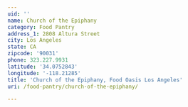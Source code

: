 ```yaml
---
uid: ''
name: Church of the Epiphany
category: Food Pantry
address_1: 2808 Altura Street
city: Los Angeles
state: CA
zipcode: '90031'
phone: 323.227.9931
latitude: '34.0752843'
longitude: '-118.21285'
title: 'Church of the Epiphany, Food Oasis Los Angeles'
uri: /food-pantry/church-of-the-epiphany/

---
```

